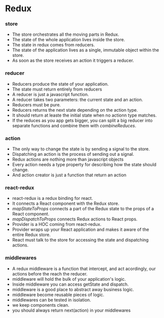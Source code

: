 # Redux

### store
- The store orchestrates all the moving parts in Redux.
- The state of the whole application lives inside the store.
- The state in redux comes from reducers.
- The state of the application lives as a single, immutable object within the store.
- As soon as the store receives an action it triggers a reducer.

### reducer
- Reducers produce the state of your application.
- The state must return entirely from reducers
- A reducer is just a javascript function.
- A reducer takes two parameters: the current state and an action.
- Reducers must be pure.
- Reducers returns the next state depending on the action type.
- It should return at leaste the initial state when no actionn type matches.
- If the reduces as you app gets bigger, you can split a big reducer into separate functions
and combine them with _combineReduces_.

### action
- The only way to change the state is by sending a signal to the store.
- Dispatching an action is the process of sending out a signal.
- Redux actions are nothing more than javascript objects
- Every action needs a type property for describing how the state should change.
- And action creator is just a function that return an action

### react-redux
- react-redux is a redux binding for react.
- It connects a React component with the Redux store.
- _mapStateToProps_ connects a part of the Redux state to the props of a React component.
- _mapDispatchToProps_ connects Redux actions to React props.
- Provider is a HOC coming from react-redux.
- Provider wraps up your React application and makes it aware of the entire Redux store.
- React must talk to the store for accessing the state and dispatching actions.

### middlewares
- A redux middleware is a function that intercept, and act acordingly, our actions before the reach the reducer.
- middleware will hold the bulk of your application's logic.
- Inside middleware you can access getState and dispatch.
- middleware is a good place to abstract away business logic.
- middleware become reusable pieces of logic.
- middlewares can be tested in isolation.
- we keep components clean.
- you should always return next(action) in your middlewares

